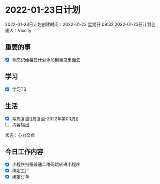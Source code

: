 # 2022-01-23日计划

2022-01-23日计划创建时间：2022-01-23 星期日  09:32
2022-01-23日计划创建人：Vixcity

## 重要的事
- [x] 别忘记给每日计划添加到目录里面去

## 学习
- [x] 学习TS

## 生活
- [x] 写周复盘[[周复盘-2022年第03周]]
- [ ] 内容输出

状态：心力交瘁

## 今日工作内容
- [x] 小程序扫描普通二维码跳转进小程序
- [x] 绑定工厂
- [x] 绑定订单